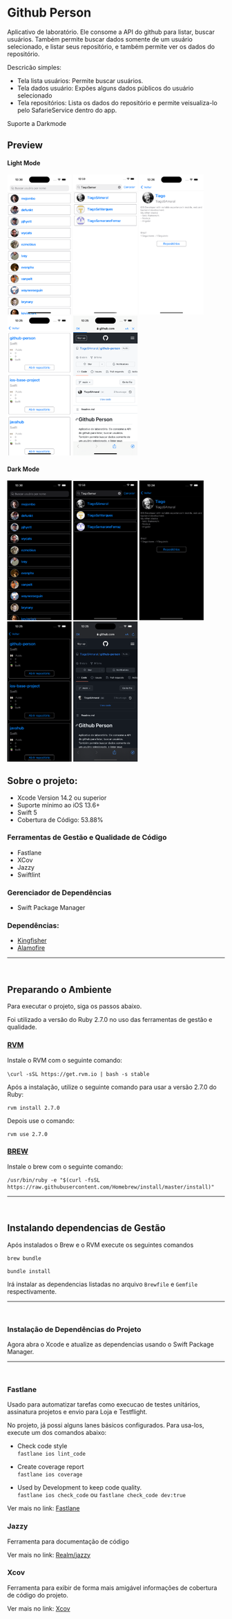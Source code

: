 # Github Person

Aplicativo de laboratório. Ele consome a API do github para listar, buscar usuários. Também permite buscar dados somente de um usuário selecionado, e listar seus repositório, e também permite ver os dados do repositório.

Descricão simples:
- Tela lista usuários: 
    Permite buscar usuários.
- Tela dados usuário: 
    Expões alguns dados públicos do usuário selecionado
- Tela repositórios: 
    Lista os dados do repositório e permite veisualiza-lo pelo SafarieService dentro do app.

Suporte a Darkmode

## Preview

#### Light Mode
<p float="left">
<kbd><img src="./readmeresource/list_users_l.png" width="149"/></kbd>
<kbd><img src="./readmeresource/busca_result_l.png" width="149"/></kbd>
<kbd><img src="./readmeresource/profile_l.png" width="149"/></kbd>
<kbd><img src="./readmeresource/list_repo_l.png" width="149"/></kbd>
<kbd><img src="./readmeresource/repo_detail_l.png" width="149"/></kbd>

#### Dark Mode
<p float="left">
<kbd><img src="./readmeresource/list_users_d.png" width="149"/></kbd>
<kbd><img src="./readmeresource/busca_result_d.png" width="149"/></kbd>
<kbd><img src="./readmeresource/profile_d.png" width="149"/></kbd>
<kbd><img src="./readmeresource/list_repo_d.png" width="149"/></kbd>
<kbd><img src="./readmeresource/repo_detail_d.png" width="149"/></kbd>
</p>

## Sobre o projeto: <br>
- Xcode Version 14.2 ou superior<br>
- Suporte mínimo ao iOS 13.6+<br>
- Swift 5<br>
- Cobertura de Código: 53.88%

### Ferramentas de Gestão e Qualidade de Código
- Fastlane
- XCov
- Jazzy
- Swiftlint

### Gerenciador de Dependências
- Swift Package Manager

### Dependências:
- [Kingfisher](https://github.com/onevcat/Kingfisher)
- [Alamofire](https://github.com/Alamofire/Alamofire)

---
<br>

## Preparando o Ambiente

Para executar o projeto, siga os passos abaixo.

Foi utilizado a versão do Ruby 2.7.0 no uso das ferramentas de gestão e qualidade.

### [RVM](https://rvm.io/)

Instale o RVM com o seguinte comando: <br>

```\curl -sSL https://get.rvm.io | bash -s stable```

Após a instalação, utilize o seguinte comando para usar a versão 2.7.0 do Ruby:

```
rvm install 2.7.0
```

Depois use o comando: <br>
```
rvm use 2.7.0
```

### [BREW](https://brew.sh/)

Instale o brew com o seguinte comando: <br>

```
/usr/bin/ruby -e "$(curl -fsSL https://raw.githubusercontent.com/Homebrew/install/master/install)"
```

---
<br>

## Instalando dependencias de Gestão

Após instalados o Brew e o RVM execute os seguintes comandos

```shell
brew bundle
```

```shell
bundle install
```

Irá instalar as dependencias listadas no arquivo `Brewfile` e `Gemfile` respectivamente.

---
<br>

### Instalação de Dependências do Projeto

Agora abra o Xcode e atualize as dependencias usando o Swift Package Manager.

---
<br>

### Fastlane

Usado para automatizar tarefas como execucao de testes unitários, assinatura projetos e envio para Loja e Testflight.

No projeto, já possi alguns lanes básicos configurados. Para usa-los, execute um dos comandos abaixo:

- Check code style<br>
```fastlane ios lint_code```

- Create coverage report<br>
```fastlane ios coverage```

- Used by Development to keep code quality.<br>
```fastlane ios check_code``` ou ```fastlane check_code dev:true```

Ver mais no link: [Fastlane](https://fastlane.tools)

### Jazzy

Ferramenta para documentação de código

Ver mais no link: [Realm/jazzy](https://github.com/realm/jazzy)

### Xcov

Ferramenta para exibir de forma mais amigável informações de cobertura de código do projeto.

Ver mais no link: [Xcov](https://github.com/fastlane-community/xcov)